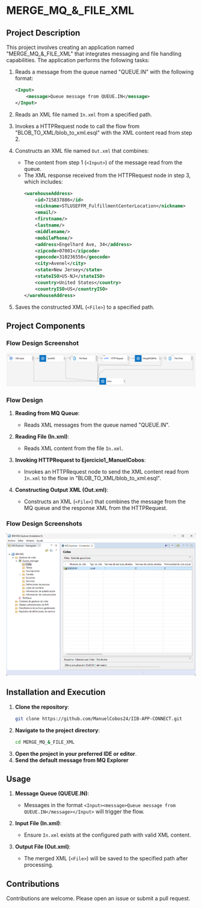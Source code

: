# MERGE_MQ_&_FILE_XML

## Project Description

This project involves creating an application named "MERGE_MQ_&_FILE_XML" that integrates messaging and file handling capabilities. The application performs the following tasks:

1. Reads a message from the queue named "QUEUE.IN" with the following format:
   ```xml
   <Input>
       <message>Queue message from QUEUE.IN</message>
   </Input>
   ```

2. Reads an XML file named `In.xml` from a specified path.
   
3. Invokes a HTTPRequest node to call the flow from "BLOB_TO_XML/blob_to_xml.esql" with the XML content read from step 2.

4. Constructs an XML file named `Out.xml` that combines:
   - The content from step 1 (`<Input>`) of the message read from the queue.
   - The XML response received from the HTTPRequest node in step 3, which includes:
     ```xml
     <warehouseAddress>
         <id>715837886</id>
         <nickname>STLUSEFFM_FulfillmentCenterLocation</nickname>
         <email/>
         <firstname/>
         <lastname/>
         <middlename/>
         <mobilePhone/>
         <address>Engelhard Ave, 34</address>
         <zipcode>07001</zipcode>
         <geocode>310236556</geocode>
         <city>Avenel</city>
         <state>New Jersey</state>
         <stateISO>US-NJ</stateISO>
         <country>United States</country>
         <countryISO>US</countryISO>
     </warehouseAddress>
     ```

5. Saves the constructed XML (`<File>`) to a specified path.

## Project Components

### Flow Design Screenshot

![Flow Design](../images/merge_mq_&_file_xml.png)

### Flow Design

1. **Reading from MQ Queue**:
   - Reads XML messages from the queue named "QUEUE.IN".

2. **Reading File (In.xml)**:
   - Reads XML content from the file `In.xml`.

3. **Invoking HTTPRequest to Ejercicio1_ManuelCobos**:
   - Invokes an HTTPRequest node to send the XML content read from `In.xml` to the flow in "BLOB_TO_XML/blob_to_xml.esql".

4. **Constructing Output XML (Out.xml)**:
   - Constructs an XML (`<File>`) that combines the message from the MQ queue and the response XML from the HTTPRequest.

### Flow Design Screenshots

![MQ Configuration](../images/mq_explorer_queue_in.png)

## Installation and Execution

1. **Clone the repository**:
    ```sh
    git clone https://github.com/ManuelCobos24/IIB-APP-CONNECT.git
    ```
2. **Navigate to the project directory**:
    ```sh
    cd MERGE_MQ_&_FILE_XML
    ```
3. **Open the project in your preferred IDE or editor**.
4. **Send the default message from MQ Explorer**

## Usage

1. **Message Queue (QUEUE.IN)**:
   - Messages in the format `<Input><message>Queue message from QUEUE.IN</message></Input>` will trigger the flow.

2. **Input File (In.xml)**:
   - Ensure `In.xml` exists at the configured path with valid XML content.

3. **Output File (Out.xml)**:
   - The merged XML (`<File>`) will be saved to the specified path after processing.

## Contributions

Contributions are welcome. Please open an issue or submit a pull request.